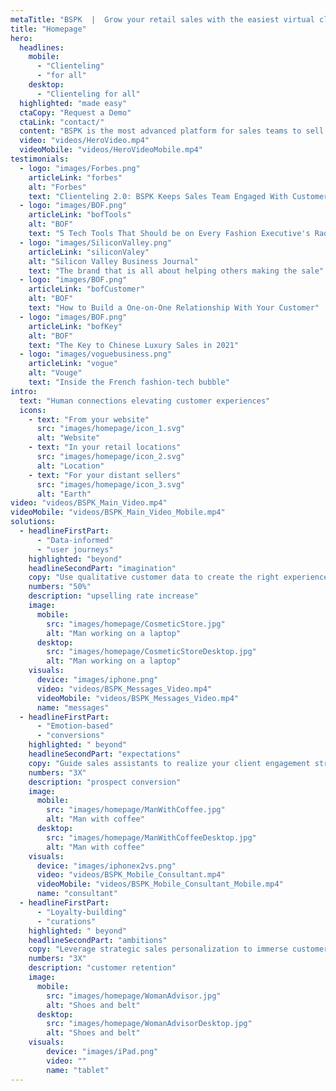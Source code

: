 ```yaml
---
metaTitle: "BSPK  |  Grow your retail sales with the easiest virtual clienteling solution integrated with Cegid Y2, Salesforce and more."
title: "Homepage"
hero:
  headlines:
    mobile:
      - "Clienteling"
      - "for all"
    desktop:
      - "Clienteling for all"
  highlighted: "made easy"
  ctaCopy: "Request a Demo"
  ctaLink: "contact/"
  content: "BSPK is the most advanced platform for sales teams to sell with video, chat and curated experiences to engage, convert and retain customers."
  video: "videos/HeroVideo.mp4"
  videoMobile: "videos/HeroVideoMobile.mp4"
testimonials:
  - logo: "images/Forbes.png"
    articleLink: "forbes"
    alt: "Forbes"
    text: "Clienteling 2.0: BSPK Keeps Sales Team Engaged With Customers Despite Store Closures"
  - logo: "images/BOF.png"
    articleLink: "bofTools"
    alt: "BOF"
    text: "5 Tech Tools That Should be on Every Fashion Executive's Radar"
  - logo: "images/SiliconValley.png"
    articleLink: "siliconValey"
    alt: "Silicon Valley Business Journal"
    text: "The brand that is all about helping others making the sale"
  - logo: "images/BOF.png"
    articleLink: "bofCustomer"
    alt: "BOF"
    text: "How to Build a One-on-One Relationship With Your Customer"
  - logo: "images/BOF.png"
    articleLink: "bofKey"
    alt: "BOF"
    text: "The Key to Chinese Luxury Sales in 2021"
  - logo: "images/voguebusiness.png"
    articleLink: "vogue"
    alt: "Vouge"
    text: "Inside the French fashion-tech bubble"
intro:
  text: "Human connections elevating customer experiences"
  icons:
    - text: "From your website"
      src: "images/homepage/icon_1.svg"
      alt: "Website"
    - text: "In your retail locations"
      src: "images/homepage/icon_2.svg"
      alt: "Location"
    - text: "For your distant sellers"
      src: "images/homepage/icon_3.svg"
      alt: "Earth"
video: "videos/BSPK_Main_Video.mp4"
videoMobile: "videos/BSPK_Main_Video_Mobile.mp4"
solutions:
  - headlineFirstPart:
      - "Data-informed"
      - "user journeys"
    highlighted: "beyond"
    headlineSecondPart: "imagination"
    copy: "Use qualitative customer data to create the right experience at the right time for optimal sales conversion."
    numbers: "50%"
    description: "upselling rate increase"
    image:
      mobile:
        src: "images/homepage/CosmeticStore.jpg"
        alt: "Man working on a laptop"
      desktop:
        src: "images/homepage/CosmeticStoreDesktop.jpg"
        alt: "Man working on a laptop"
    visuals:
      device: "images/iphone.png"
      video: "videos/BSPK_Messages_Video.mp4"
      videoMobile: "videos/BSPK_Messages_Video.mp4"
      name: "messages"
  - headlineFirstPart:
      - "Emotion-based"
      - "conversions"
    highlighted: " beyond"
    headlineSecondPart: "expectations"
    copy: "Guide sales assistants to realize your client engagement strategy."
    numbers: "3X"
    description: "prospect conversion"
    image:
      mobile:
        src: "images/homepage/ManWithCoffee.jpg"
        alt: "Man with coffee"
      desktop:
        src: "images/homepage/ManWithCoffeeDesktop.jpg"
        alt: "Man with coffee"
    visuals:
      device: "images/iphonex2vs.png"
      video: "videos/BSPK_Mobile_Consultant.mp4"
      videoMobile: "videos/BSPK_Mobile_Consultant_Mobile.mp4"
      name: "consultant"
  - headlineFirstPart:
      - "Loyalty-building"
      - "curations"
    highlighted: " beyond"
    headlineSecondPart: "ambitions"
    copy: "Leverage strategic sales personalization to immerse customers into the brand universe."
    numbers: "3X"
    description: "customer retention"
    image:
      mobile:
        src: "images/homepage/WomanAdvisor.jpg"
        alt: "Shoes and belt"
      desktop:
        src: "images/homepage/WomanAdvisorDesktop.jpg"
        alt: "Shoes and belt"
    visuals:
        device: "images/iPad.png"
        video: ""
        name: "tablet"
---
```


<Homepage-Hero/>
<ClientOnly>
  <Homepage-NewsroomMobile/>
</ClientOnly>
<ClientOnly>
  <Homepage-NewsroomDesktop/>
</ClientOnly>
<Homepage-Intro/>
<Homepage-Solutions/>
<Newsletter/>
